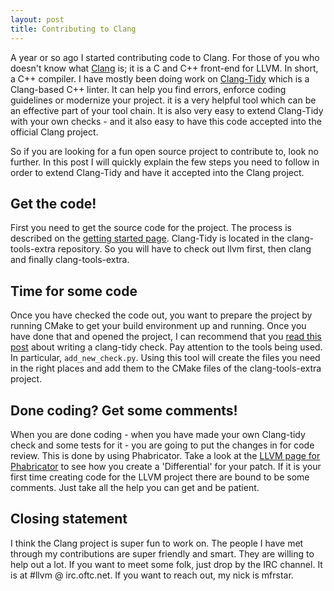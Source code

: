 ```yaml
---
layout: post
title: Contributing to Clang
---
```



A year or so ago I started contributing code to Clang. For those of you who doesn't know what [Clang](http://clang.llvm.org/) is; it is a C and C++ front-end for LLVM. In short, a C++ compiler. I have mostly been doing work on [Clang-Tidy](http://clang.llvm.org/extra/clang-tidy/) which is a Clang-based C++ linter. It can help you find errors, enforce coding guidelines or modernize your project. it is a very helpful tool which can be an effective part of your tool chain. It is also very easy to extend Clang-Tidy with your own checks - and it also easy to have this code accepted into the official Clang project. 

So if you are looking for a fun open source project to contribute to, look no further. In this post I will quickly explain the few steps you need to follow in order to extend Clang-Tidy and have it accepted into the Clang project.

Get the code!
-------------

First you need to get the source code for the project. The process is described on the [getting started page](http://clang.llvm.org/get_started.html). Clang-Tidy is located in the clang-tools-extra repository. So you will have to check out llvm first, then clang and finally clang-tools-extra. 

Time for some code
------------------
Once you have checked the code out, you want to prepare the project by running CMake to get your build environment up and running. Once you have done that and opened the project, I can recommend that you [read this post](http://clang.llvm.org/extra/clang-tidy/#writing-a-clang-tidy-check) about writing a clang-tidy check. Pay attention to the tools being used. In particular, `add_new_check.py`. Using this tool will create the files you need in the right places and add them to the CMake files of the clang-tools-extra project.

Done coding? Get some comments!
------------------------------
When you are done coding - when you have made your own Clang-tidy check and some tests for it - you are going to put the changes in for code review. This is done by using Phabricator. Take a look at the [LLVM page for Phabricator](http://llvm.org/docs/Phabricator.html) to see how you create a 'Differential' for your patch. If it is your first time creating code for the LLVM project there are bound to be some comments. Just take all the help you can get and be patient.

Closing statement
-----------------
I think the Clang project is super fun to work on. The people I have met through my contributions are super friendly and smart. They are willing to help out a lot. If you want to meet some folk, just drop by the IRC channel. It is at #llvm @ irc.oftc.net. If you want to reach out, my nick is mfrstar.
